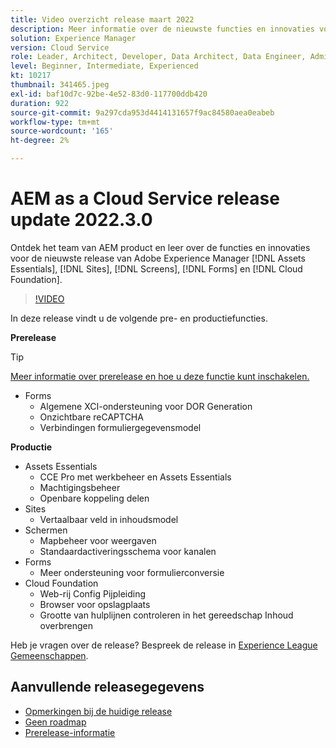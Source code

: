 ```yaml
---
title: Video overzicht release maart 2022
description: Meer informatie over de nieuwste functies en innovaties voor de release 2022-3-0 voor Adobe Experience Manager [!DNL Assets Essentials], [!DNL Sites], [!DNL Screens], [!DNL Forms] en [!DNL Cloud Foundation].
solution: Experience Manager
version: Cloud Service
role: Leader, Architect, Developer, Data Architect, Data Engineer, Admin, User
level: Beginner, Intermediate, Experienced
kt: 10217
thumbnail: 341465.jpeg
exl-id: baf10d7c-92be-4e52-83d0-117700ddb420
duration: 922
source-git-commit: 9a297cda953d4414131657f9ac84580aea0eabeb
workflow-type: tm+mt
source-wordcount: '165'
ht-degree: 2%

---
```


# AEM as a Cloud Service release update 2022.3.0

Ontdek het team van AEM product en leer over de functies en innovaties voor de nieuwste release van Adobe Experience Manager [!DNL Assets Essentials], [!DNL Sites], [!DNL Screens], [!DNL Forms] en [!DNL Cloud Foundation].

>[!VIDEO](https://video.tv.adobe.com/v/341465/?quality=12&learn=on)

In deze release vindt u de volgende pre- en productiefuncties.

**Prerelease**

>[!TIP]
>
>[Meer informatie over prerelease en hoe u deze functie kunt inschakelen.](https://experienceleague.adobe.com/docs/experience-manager-cloud-service/content/release-notes/prerelease.html)

* Forms
   * Algemene XCI-ondersteuning voor DOR Generation
   * Onzichtbare reCAPTCHA
   * Verbindingen formuliergegevensmodel

**Productie**

* Assets Essentials
   * CCE Pro met werkbeheer en Assets Essentials
   * Machtigingsbeheer
   * Openbare koppeling delen
* Sites
   * Vertaalbaar veld in inhoudsmodel
* Schermen
   * Mapbeheer voor weergaven
   * Standaardactiveringsschema voor kanalen
* Forms
   * Meer ondersteuning voor formulierconversie
* Cloud Foundation
   * Web-rij Config Pijpleiding
   * Browser voor opslagplaats
   * Grootte van hulplijnen controleren in het gereedschap Inhoud overbrengen

Heb je vragen over de release?  Bespreek de release in [Experience League Gemeenschappen](https://experienceleaguecommunities.adobe.com/t5/adobe-experience-manager/aem-as-a-cloud-service-2022-3-0-release-update/td-p/449599).

## Aanvullende releasegegevens

* [Opmerkingen bij de huidige release](https://experienceleague.adobe.com/docs/experience-manager-cloud-service/content/release-notes/home.html)
* [Geen roadmap](https://experienceleague.adobe.com/docs/experience-manager-release-information/aem-release-updates/update-releases-roadmap.html)
* [Prerelease-informatie](https://experienceleague.adobe.com/docs/experience-manager-cloud-service/content/release-notes/prerelease.html)
